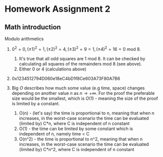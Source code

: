 # Homework Assignment 2

## Math introduction

Modulo arithmetics

1. $0^2 = 0, (\pm 1)^2 = 1, (\pm 2)^2 = 4, (\pm 3)^2 = 9 = 1, (\pm 4)^2 = 16 = 0$ mod 8.
    <ol type="1">
        <li> It's true that all odd squares are 1 mod 8. It can be checked by calculating all squares of the remainders mod 8 (see above). </li>
        <li> Either 0 or 4 (calculations above)</li>
    </ol>
2.  0x1234512794D060e18eC4bD1f8Ce603A73F80A7B6

3. Big $O$ describes how much some value (e.g time, space) changes depending on another value $n$ as $n \rightarrow +\infty$. For the proof the preferable size would be the smallest, which is $O(1)$ - meaning the size of the proof is limited by a constant.
    <ol type="1">
        <li> O(n) - (let's say) the time is proportional to n, meaning that when n increases, in the worst-case scenario the time can be evaluated (limited by) C*n, where C is independent of n constant </li>
        <li> O(1) - the time can be limited by some constant which is independent of n, namely time < C </li>
        <li> O(n^2) - the time is proportional to n^2, meaning that when n increases, in the worst-case scenario the time can be evaluated (limited by) C*n^2, where C is independent of n constant
        </li>
    </ol>
